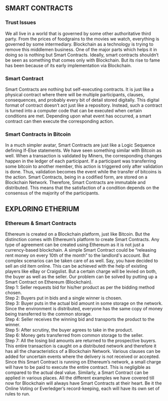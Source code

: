## **SMART CONTRACTS**
### **Trust Issues**
We all live in a world that is governed by some other authoritative third party.
From the prices of foodgrains to the movies we watch, everything is governed by some intermediary.
Blockchain as a technology is trying to remove this middlemen business.
One of the major parts which helps it in doing so is nothing but Smart Contracts.
Ideally, smart contracts shouldn’t be seen as something that comes only with Blockchain.
But its rise to fame has been because of its early implementation via Blockchain.
### **Smart Contract**
Smart Contracts are nothing but self-executing contracts.
It is just like a physical contract where there will be multiple participants, clauses, consequences, and probably every bit of detail stored digitally.
This digital format of contract doesn’t act just like a repository.
Instead, such a contract is turned into a computer code that can be executed when certain conditions are met.
Depending upon what event has occurred, a smart contract can then execute the corresponding action.
### **Smart Contracts in Bitcoin**
In a much simpler avatar, Smart Contracts are just like a Logic Sequence defining If-Else statements.
We have seen something similar with Bitcoin as well.
When a transaction is validated by Miners, the corresponding changes happen in the ledger of each participant.
If a participant was transferring some bitcoin to another member, this action is triggered only after validation is done.
Thus, validation becomes the event while the transfer of bitcoins is the action.
Smart Contracts, being in a codified form, are stored on a Blockchain Network.
Therefore, Smart Contracts are immutable and distributed.
This means that the satisfaction of a condition depends on the consensus of the majority of the participants.
## **EXPLORING ETHERIUM**
### **Ethereum & Smart Contracts**
Ethereum is created on a Blockchain platform, just like Bitcoin.
But the distinction comes with Ethereum’s platform to create Smart Contracts.
Any type of agreement can be created using Ethereum as it is not just a currency-based blockchain.
A simple Smart Contract could be “releasing rent money on every 10th of the month” to the landlord's account.
But complex scenarios can be taken care of as well.
Say, you have decided to sell an old item online.
This can be achieved with the help of existing players like eBay or Craigslist.
But a certain charge will be levied on both, the buyer as well as the seller.
Our problem can be solved by putting up a Smart Contract on Ethereum (Blockchain).  
Step 1: Seller requests bid for his/her product as per the bidding method chosen.  
Step 2: Buyers put in bids and a single winner is chosen.  
Step 3: Buyer puts in the actual bid amount in some storage on the network. Since the environment is distributed, everyone has the same copy of money being transferred to the common storage.  
Step 4: Seller receives the winning bid and transports the product to the winner.  
Step 5: After scrutiny, the buyer agrees to take in the product.  
Step 6: Money gets transferred from common storage to the seller.  
Step 7: All the losing bid amounts are returned to the prospective buyers.  
This entire transaction is caught on a distributed network and therefore it has all the characteristics of a Blockchain Network.
Various clauses can be added for uncertain events where the delivery is not received or accepted.
Since this Smart Contract is running on Ethereum’s network, a small charge will have to be paid to execute the entire contract.
This is negligible as compared to the actual deal value.
Similarly, a Smart Contract can be applied in various places.
All the different examples we have covered till now for Blockchain will always have Smart Contracts at their heart.
Be it the Online Voting or Everledger’s record-keeping, each will have its own set of rules to run.